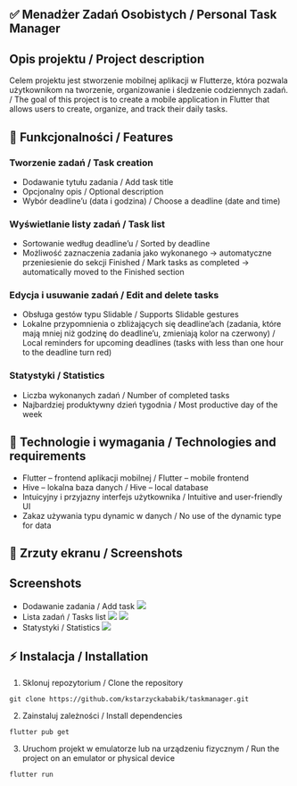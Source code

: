 ## ✅  Menadżer Zadań Osobistych / Personal Task Manager
##  Opis projektu / Project description


Celem projektu jest stworzenie mobilnej aplikacji w Flutterze, która pozwala użytkownikom na tworzenie, organizowanie i śledzenie codziennych zadań. / The goal of this project is to create a mobile application in Flutter that allows users to create, organize, and track their daily tasks.


## 📱 Funkcjonalności / Features


### Tworzenie zadań / Task creation

- Dodawanie tytułu zadania / Add task title
- Opcjonalny opis / Optional description
- Wybór deadline’u (data i godzina) / Choose a deadline (date and time)
### Wyświetlanie listy zadań / Task list
- Sortowanie według deadline’u / Sorted by deadline
- Możliwość zaznaczenia zadania jako wykonanego → automatyczne przeniesienie do sekcji Finished  / Mark tasks as completed → automatically moved to the Finished section
### Edycja i usuwanie zadań / Edit and delete tasks
- Obsługa gestów typu Slidable / Supports Slidable gestures
- Lokalne przypomnienia o zbliżających się deadline’ach (zadania, które mają mniej niż godzinę do deadline’u, zmieniają kolor na czerwony) / Local reminders for upcoming deadlines (tasks with less than one hour to the deadline turn red)
### Statystyki / Statistics
- Liczba wykonanych zadań / Number of completed tasks
- Najbardziej produktywny dzień tygodnia / Most productive day of the week

## 🔧 Technologie i wymagania / Technologies and requirements

- Flutter – frontend aplikacji mobilnej / Flutter – mobile frontend
- Hive – lokalna baza danych / Hive – local database
- Intuicyjny i przyjazny interfejs użytkownika / Intuitive and user-friendly UI
- Zakaz używania typu dynamic w danych / No use of the dynamic type for data




## 📸 Zrzuty ekranu / Screenshots


## Screenshots

- Dodawanie zadania / Add task
  <img src="screenshots/1.png"/>
- Lista zadań / Tasks list
  <img src="screenshots/2.png"/>
  <img src="screenshots/3.png"/>
- Statystyki / Statistics
  <img src="screenshots/4.png"/>

  


## ⚡ Instalacja / Installation

1. Sklonuj repozytorium / Clone the repository
```
git clone https://github.com/kstarzyckababik/taskmanager.git   
```
2. Zainstaluj zależności / Install dependencies

```
flutter pub get
```
3. Uruchom projekt w emulatorze lub na urządzeniu fizycznym / Run the project on an emulator or physical device

```
flutter run
```

	
	